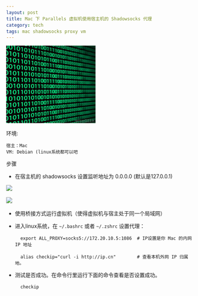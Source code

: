 ```yaml
---
layout: post
title: Mac 下 Parallels 虚拟机使用宿主机的 Shadowsocks 代理
category: tech
tags: mac shadowsocks proxy vm
---
```

![](/assets/img/proxy.jpg)

环境:

    宿主：Mac
    VM: Debian (linux系统都可以吧

步骤

* 在宿主机的 shadowsocks 设置监听地址为 0.0.0.0 (默认是127.0.0.1)

![](http://7vigrt.com1.z0.glb.clouddn.com/blog/pic/201707/2017-07-07-12.29.23.png)

![](http://7vigrt.com1.z0.glb.clouddn.com/blog/pic/201707/2017-07-07-12.29.38.png)


* 使用桥接方式运行虚拟机（使得虚拟机与宿主处于同一个局域网）

* 进入linux系统，在 `~/.bashrc` 或者 `~/.zshrc` 设置代理：

        export ALL_PROXY=socks5://172.20.10.5:1086  # IP设置是你 Mac 的内网 IP 地址
        
        alias checkip="curl -i http://ip.cn"        # 查看本机外网 IP 归属地。
        
* 测试是否成功。在命令行里运行下面的命令查看是否设置成功。

        checkip
    
